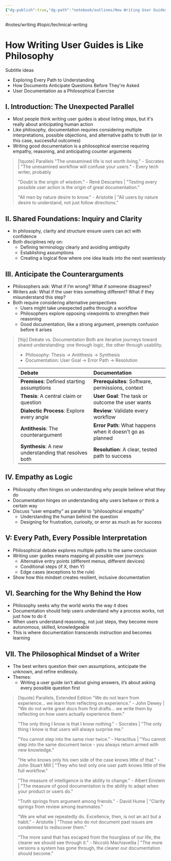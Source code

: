 ```yaml
---
{"dg-publish":true,"dg-path":"notebook/outlines/How Writing User Guides is Like Philosophy.md","permalink":"/notebook/outlines/how-writing-user-guides-is-like-philosophy/","created":"2025-10-27T23:12:39.034-04:00","updated":"2025-10-27T23:48:59.694-04:00"}
---
```


#notes/writing #topic/technical-writing 

# How Writing User Guides is Like Philosophy

Subtitle ideas
* Exploring Every Path to Understanding
* How Documents Anticipate Questions Before They're Asked
* User Documentation as a Philosophical Exercise

## I. Introduction: The Unexpected Parallel
- Most people think writing user guides is about listing steps, but it's really about anticipating human action
- Like philosophy, documentation requires considering multiple interpretations, possible objections, and alternative paths to truth (or in this case, successful outcomes)
- Writing good documentation is a philosophical exercise requiring empathy, reasoning, and anticipating counter arguments

> [!quote] Parallels
> "The unexamined life is not worth living." - Socrates | "The unexamined workflow will confuse your users." - Every tech writer, probably
> 
> "Doubt is the origin of wisdom." - René Descartes | "Testing every possible user action is the origin of great documentation."
> 
> "All men by nature desire to know." - Aristotle | "All users by nature desire to understand, not just follow directions."

## II. Shared Foundations: Inquiry and Clarity
- In philosophy, clarity and structure ensure users can act with confidence
- Both disciplines rely on:
	- Defining terminology clearly and avoiding ambiguity
	- Establishing assumptions 
	- Creating a logical flow where one idea leads into the next seamlessly

## III. Anticipate the Counterarguments
- Philosophers ask: What if I’m wrong? What if someone disagrees?
- Writers ask: What if the user tries something different? What if they misunderstand this step?
- Both require considering alternative perspectives
	- Users might take unexpected paths through a workflow
	- Philosophers explore opposing viewpoints to strengthen their reasoning
	- Good documentation, like a strong argument, preempts confusion before it arises


> [!tip]  Debate vs. Documentation
> Both are iterative journeys toward shared understanding: one through logic, the other through usability.
> 
> - Philosophy: Thesis → Antithesis → Synthesis
> - Documentation: User Goal → Error Path → Resolution
> 
> | Debate | Documentation |
> |:-----|:----|
> | **Premises**: Defined starting assumptions		 | **Prerequisites**: Software, permissions, context |
> | **Thesis**: A central claim or question | **User Goal**: The task or outcome the user wants |
> | **Dialectic Process**: Explore every angle		 | **Review**: Validate every workflow |
> | **Antithesis**: The counterargument | **Error Path**: What happens when it doesn’t go as planned |
> | **Synthesis**: A new understanding that resolves both	 | **Resolution**: A clear, tested path to success |

## IV. Empathy as Logic
- Philosophy often hinges on understanding why people believe what they do
- Documentation hinges on understanding why users behave or think a certain way
- Discuss “user empathy” as parallel to “philosophical empathy”
	- Understanding the human behind the question
	- Designing for frustration, curiosity, or error as much as for success

## V: Every Path, Every Possible Interpretation
- Philosophical debate explores multiple paths to the same conclusion
- Writing user guides means mapping all possible user journeys:
	- Alternative entry points (different menus, different devices)
	- Conditional steps (if X, then Y)
	- Edge cases (exceptions to the rule)
- Show how this mindset creates resilient, inclusive documentation

## VI. Searching for the Why Behind the How
- Philosophy seeks why the world works the way it does
- Documentation should help users understand why a process works, not just how to do it
- When users understand reasoning, not just steps, they become more autonomous, skilled, knowledgeable
- This is where documentation transcends instruction and becomes learning

## VII. The Philosophical Mindset of a Writer
- The best writers question their own assumptions, anticipate the unknown, and refine endlessly.
- Themes:
	- Writing a user guide isn’t about giving answers, it’s about asking every possible question first


> [!quote] Parallels, Extended Edition
> "We do not learn from experience... we learn from reflecting on experience." - John Dewey | "We do not write great docs from first drafts... we write them by reflecting on how users actually experience them."
> 
> "The only thing I know is that I know nothing." - Socrates | "The only thing I know is that users will always surprise me."
> 
> "You cannot step into the same river twice." - Heraclitus | "You cannot step into the same document twice - you always return armed with new knowledge."
> 
> "He who knows only his own side of the case knows little of that." - John Stuart Mill | "They who test only one user path knows little of the full workflow."
> 
> "The measure of intelligence is the ability to change." - Albert Einstein | "The measure of good documentation is the ability to adapt when your product or users do."
> 
> "Truth springs from argument among friends." - David Hume | "Clarity springs from review among teammates."
> 
> "We are what we repeatedly do. Excellence, then, is not an act but a habit." - Aristotle | "Those who do not document past issues are condemned to rediscover them."
> 
> "The more sand that has escaped from the hourglass of our life, the clearer we should see through it." - Niccolò Machiavellia | "The more versions a system has gone through, the clearer our documentation should become."
